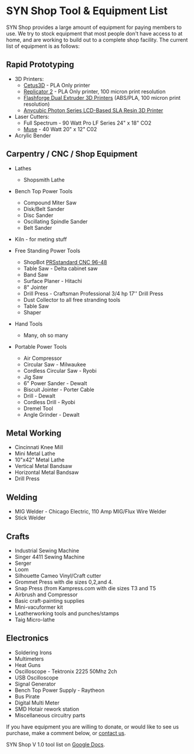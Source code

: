 # SYN Shop Tool & Equipment List

SYN Shop provides a large amount of equipment for paying members to use. We 
try to stock equipment that most people don't have access to at home, and are working to build out to a complete shop facility. The current list of equipment is as follows:

## Rapid Prototyping

* 3D Printers:
    * [Cetus3D](https://www.cetus3d.com/) - PLA Only printer
    *  [Replicator 2](https://www.makerbot.com/) - PLA Only printer, 100 micron print resolution
    *  [Flashforge Dual Extruder 3D Printers](https://store.flashforge.com/) (ABS/PLA, 100 micron print resolution)
    *  [Anycubic Photon Series LCD-Based SLA Resin 3D Printer](https://www.anycubic.com/collections/anycubic-photon-3d-printers/products/anycubic-photon-3d-printer)
* Laser Cutters: 
    *  Full Spectrum -  90 Watt Pro LF Series 24" x 18" CO2 
    *  [Muse](https://fslaser.com/Product/Muse) - 40 Watt 20" x 12" C02
* Acrylic Bender

## Carpentry / CNC / Shop Equipment

* Lathes
    * Shopsmith Lathe

* Bench Top Power Tools
    * Compound Miter Saw 
    * Disk/Belt Sander 
    * Disc Sander
    * Oscillating Spindle Sander
    * Belt Sander

* Kiln - for meting stuff

* Free Standing Power Tools 
    * ShopBot [PRSstandard CNC 96-48](https://www.shopbottools.com/products/standard)
    * Table Saw - Delta cabinet saw 
    * Band Saw 
    * Surface Planer - Hitachi 
    * 8" Jointer
    * Drill Press - Craftsman Professional 3/4 hp 17'' Drill Press 
    * Dust Collector to all free stranding tools
    * Table Saw
    * Shaper
    
* Hand Tools
    * Many, oh so many
    
* Portable Power Tools
    * Air Compressor 
    * Circular Saw - Milwaukee 
    * Cordless Circular Saw - Ryobi 
    * Jig Saw 
    * 6" Power Sander - Dewalt 
    * Biscuit Jointer - Porter Cable 
    * Drill - Dewalt 
    * Cordless Drill - Ryobi 
    * Dremel Tool 
    * Angle Grinder - Dewalt 
    
## Metal Working

* Cincinnati Knee Mill
* Mini Metal Lathe
* 10"x42" Metal Lathe
* Vertical Metal Bandsaw
* Horizontal Metal Bandsaw
* Drill Press

## Welding

* MIG Welder - Chicago Electric, 110 Amp MIG/Flux Wire Welder 
* Stick Welder

## Crafts

* Industrial Sewing Machine
* Singer 4411 Sewing Machine
* Serger
* Loom
* Silhouette Cameo Vinyl/Craft cutter
* Grommet Press with die sizes 0,2,and 4.
* Snap Press (from Kampress.com with die sizes T3 and T5
* Airbrush and Compressor
* Basic craft-painting supplies
* Mini-vacuformer kit
* Leatherworking tools and punches/stamps
* Taig Micro-lathe

## Electronics

* Soldering Irons
* Multimeters
* Heat Guns
* Oscilloscope - Tektronix 2225 50Mhz 2ch
* USB Oscilloscope 
* Signal Generator
* Bench Top Power Supply - Raytheon
* Bus Pirate 
* Digital Multi Meter 
* SMD Hotair rework station 
* Miscellaneous circuitry parts

 If you have equipment you are willing to donate, or would like to see us 
 purchase, make a comment below, or [contact us](https://synshop.org/contact).







		
SYN Shop V 1.0 tool list on [Google Docs](https://docs.google.com/spreadsheet/pub?hl=en_US&hl=en_US&key=0AiEeg-U7TrF4dEo1WFdSYWdCcXZYNUR2N0RNajNHSVE&single=true&gid=0&output=html).